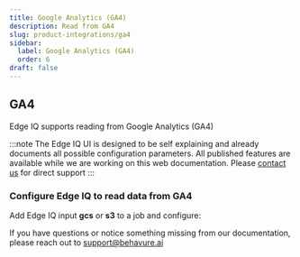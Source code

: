```yaml
---
title: Google Analytics (GA4)
description: Read from GA4
slug: product-integrations/ga4
sidebar:
  label: Google Analytics (GA4)
  order: 6
draft: false
---
```


## GA4

Edge IQ supports reading from Google Analytics (GA4)

:::note
The Edge IQ UI is designed to be self explaining and already documents all possible configuration parameters. All published features are available while we are working on this web documentation.
Please [contact us](https://behavure.ai/contact) for direct support
:::

### Configure Edge IQ to read data from GA4

Add Edge IQ input **gcs** or **s3** to a job and configure:

If you have questions or notice something missing from our documentation, please reach out to support@behavure.ai
